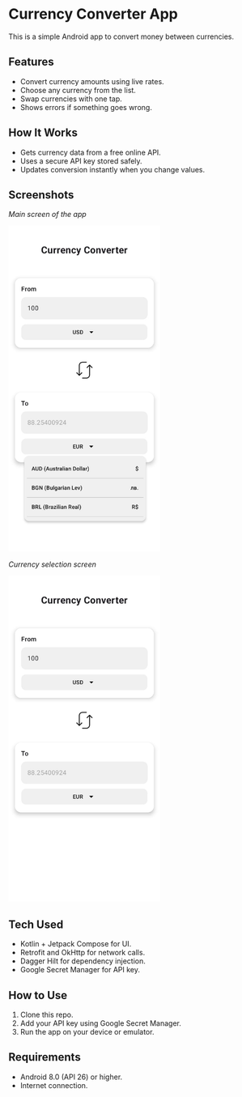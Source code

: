 # Currency Converter App

This is a simple Android app to convert money between currencies.

## Features

- Convert currency amounts using live rates.
- Choose any currency from the list.
- Swap currencies with one tap.
- Shows errors if something goes wrong.

## How It Works

- Gets currency data from a free online API.
- Uses a secure API key stored safely.
- Updates conversion instantly when you change values.

## Screenshots
*Main screen of the app*

<img src="app/src/main/res/raw/image1.jpg" alt="image2" width="300" />

*Currency selection screen*

<img src="app/src/main/res/raw/image2.jpg" alt="image1" width="300" />


## Tech Used

- Kotlin + Jetpack Compose for UI.
- Retrofit and OkHttp for network calls.
- Dagger Hilt for dependency injection.
- Google Secret Manager for API key.

## How to Use

1. Clone this repo.
2. Add your API key using Google Secret Manager.
3. Run the app on your device or emulator.

## Requirements

- Android 8.0 (API 26) or higher.
- Internet connection.
